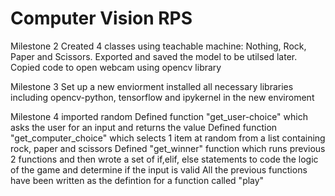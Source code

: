 # Computer Vision RPS
Milestone 2 
Created 4 classes using teachable machine: Nothing, Rock, Paper and Scissors. 
Exported and saved the model to be utilsed later.
Copied code to open webcam using opencv library 

Milestone 3
Set up a new enviorment 
installed all necessary libraries including opencv-python, tensorflow and ipykernel in the new enviroment 


Milestone 4 
imported random
Defined function "get_user-choice" which asks the user for an input and returns the value
Defined function "get_computer_choice" which selects 1 item at random from a list containing rock, paper and scissors
Defined "get_winner" function which runs previous 2 functions and then wrote a set of if,elif, else statements to code the logic of the game and determine if the input is valid 
All the previous functions have been written as the defintion for a function called "play" 
